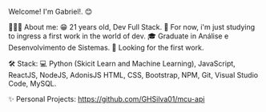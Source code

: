Welcome! I'm Gabriel!. 😊

👨🏻‍💻 About me:
😁 21 years old, Dev Full Stack.
🤔 For now, i'm just studying to ingress a first work in the world of dev.
🎓 Graduate in Análise e Desenvolvimento de Sistemas.
💼 Looking for the first work.
 
🛠 Stack:
💻   Python (Skicit Learn and Machine Learning), JavaScript, ReactJS, NodeJS, AdonisJS
      HTML, CSS, Bootstrap, NPM, Git, Visual Studio Code, MySQL.
      
✨ Personal Projects:
https://github.com/GHSilva01/mcu-api


